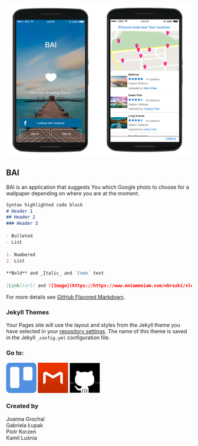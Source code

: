 ![Image](https://github.com/lusniak/bai/blob/master/docs/bai_page2.png?raw=true)

## BAI

BAI is an application that suggests You which Google photo to choose for a wallpaper depending on where you are at the moment.

```markdown
Syntax highlighted code block
# Header 1
## Header 2
### Header 3

- Bulleted
- List

1. Numbered
2. List

**Bold** and _Italic_ and `Code` text

[Link](url) and ![Image](https://https://www.mniammniam.com/obrazki/sledz_chlopsku.jpg)
```

For more details see [GitHub Flavored Markdown](https://guides.github.com/features/mastering-markdown/).

### Jekyll Themes

Your Pages site will use the layout and styles from the Jekyll theme you have selected in your [repository settings](https://github.com/programming-liftoff/hello-world/settings). The name of this theme is saved in the Jekyll `_config.yml` configuration file.
### Go to:

<a href="https://trello.com/baiprojekt1"><img src="trellosquare.png" style="width:82px; height:82px" title="Trello" alt="Trello"></a></pre>
<a href="https://trello.com/baiprojekt1"><img src="mockplussquare.png" style="width:82px; height:82px" title="Mockplus" alt="Mockplus"></a></pre>
<a href="https://trello.com/baiprojekt1"><img src="githubsquare.png" style="width:82px; height:82px" title="Github" alt="Github"></a>



### Created by

Joanna Grochal<br/>
Gabriela Łupak<br/>
Piotr Korzeń<br/>
Kamil Luśnia
